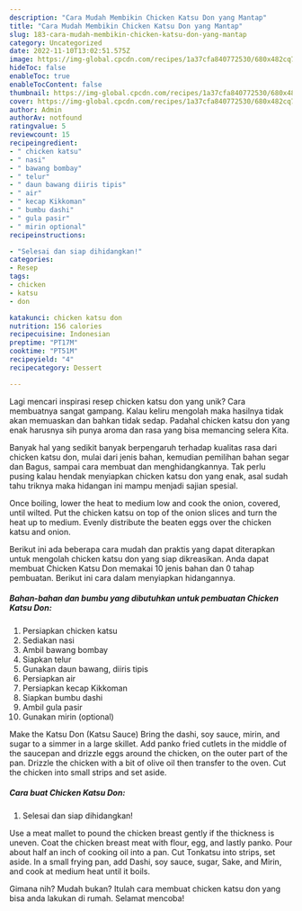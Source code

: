 ```yaml
---
description: "Cara Mudah Membikin Chicken Katsu Don yang Mantap"
title: "Cara Mudah Membikin Chicken Katsu Don yang Mantap"
slug: 183-cara-mudah-membikin-chicken-katsu-don-yang-mantap
category: Uncategorized
date: 2022-11-10T13:02:51.575Z
image: https://img-global.cpcdn.com/recipes/1a37cfa840772530/680x482cq70/chicken-katsu-don-foto-resep-utama.jpg
hideToc: false
enableToc: true
enableTocContent: false
thumbnail: https://img-global.cpcdn.com/recipes/1a37cfa840772530/680x482cq70/chicken-katsu-don-foto-resep-utama.jpg
cover: https://img-global.cpcdn.com/recipes/1a37cfa840772530/680x482cq70/chicken-katsu-don-foto-resep-utama.jpg
author: Admin
authorAv: notfound
ratingvalue: 5
reviewcount: 15
recipeingredient:
- " chicken katsu"
- " nasi"
- " bawang bombay"
- " telur"
- " daun bawang diiris tipis"
- " air"
- " kecap Kikkoman"
- " bumbu dashi"
- " gula pasir"
- " mirin optional"
recipeinstructions:

- "Selesai dan siap dihidangkan!"
categories:
- Resep
tags:
- chicken
- katsu
- don

katakunci: chicken katsu don 
nutrition: 156 calories
recipecuisine: Indonesian
preptime: "PT17M"
cooktime: "PT51M"
recipeyield: "4"
recipecategory: Dessert

---
```





Lagi mencari inspirasi resep chicken katsu don yang unik? Cara membuatnya sangat gampang. Kalau keliru mengolah maka hasilnya tidak akan memuaskan dan bahkan tidak sedap. Padahal chicken katsu don yang enak harusnya sih punya aroma dan rasa yang bisa memancing selera Kita.





Banyak hal yang sedikit banyak berpengaruh terhadap kualitas rasa dari chicken katsu don, mulai dari jenis bahan, kemudian pemilihan bahan segar dan Bagus, sampai cara membuat dan menghidangkannya. Tak perlu pusing kalau hendak menyiapkan chicken katsu don yang enak,      asal sudah tahu triknya maka hidangan ini mampu menjadi sajian spesial.














Once boiling, lower the heat to medium low and cook the onion, covered, until wilted. Put the chicken katsu on top of the onion slices and turn the heat up to medium. Evenly distribute the beaten eggs over the chicken katsu and onion.






Berikut ini ada beberapa cara mudah dan praktis yang dapat diterapkan untuk mengolah chicken katsu don yang siap dikreasikan. Anda dapat membuat Chicken Katsu Don memakai 10 jenis bahan dan 0 tahap pembuatan. Berikut ini cara dalam menyiapkan hidangannya.

<!--inarticleads1-->

##### Bahan-bahan dan bumbu yang dibutuhkan untuk pembuatan Chicken Katsu Don:

1. Persiapkan  chicken katsu
1. Sediakan  nasi
1. Ambil  bawang bombay
1. Siapkan  telur
1. Gunakan  daun bawang, diiris tipis
1. Persiapkan  air
1. Persiapkan  kecap Kikkoman
1. Siapkan  bumbu dashi
1. Ambil  gula pasir
1. Gunakan  mirin (optional)


Make the Katsu Don (Katsu Sauce) Bring the dashi, soy sauce, mirin, and sugar to a simmer in a large skillet. Add panko fried cutlets in the middle of the saucepan and drizzle eggs around the chicken, on the outer part of the pan. Drizzle the chicken with a bit of olive oil then transfer to the oven. Cut the chicken into small strips and set aside. 

<!--inarticleads2-->

##### Cara buat Chicken Katsu Don:


1. Selesai dan siap dihidangkan!

Use a meat mallet to pound the chicken breast gently if the thickness is uneven. Coat the chicken breast meat with flour, egg, and lastly panko. Pour about half an inch of cooking oil into a pan. Cut Tonkatsu into strips, set aside. In a small frying pan, add Dashi, soy sauce, sugar, Sake, and Mirin, and cook at medium heat until it boils. 

Gimana nih? Mudah bukan? Itulah cara membuat chicken katsu don yang bisa anda lakukan di rumah. Selamat mencoba!
